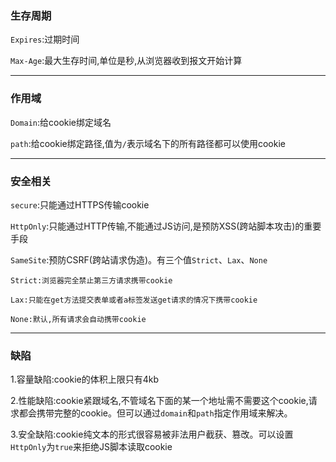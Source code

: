 ### 生存周期

`Expires`:过期时间

`Max-Age`:最大生存时间,单位是秒,从浏览器收到报文开始计算

---

### 作用域

`Domain`:给cookie绑定域名

`path`:给cookie绑定路径,值为`/`表示域名下的所有路径都可以使用cookie

---

### 安全相关

`secure`:只能通过HTTPS传输cookie

`HttpOnly`:只能通过HTTP传输,不能通过JS访问,是预防XSS(跨站脚本攻击)的重要手段

`SameSite`:预防CSRF(跨站请求伪造)。有三个值`Strict`、`Lax`、`None`

	Strict:浏览器完全禁止第三方请求携带cookie
	
	Lax:只能在get方法提交表单或者a标签发送get请求的情况下携带cookie
	
	None:默认,所有请求会自动携带cookie
	
---

### 缺陷

1.容量缺陷:cookie的体积上限只有4kb

2.性能缺陷:cookie紧跟域名,不管域名下面的某一个地址需不需要这个cookie,请求都会携带完整的cookie。但可以通过`domain`和`path`指定作用域来解决。

3.安全缺陷:cookie纯文本的形式很容易被非法用户截获、篡改。可以设置`HttpOnly`为`true`来拒绝JS脚本读取cookie

